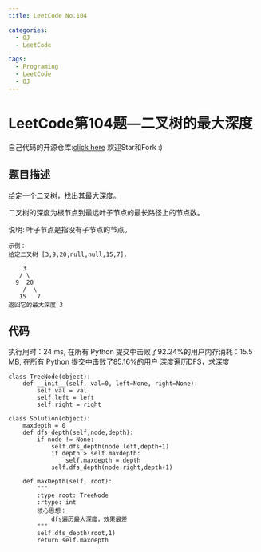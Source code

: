 ```yaml
---
title: LeetCode No.104

categories:
  - OJ
  - LeetCode

tags:
  - Programing
  - LeetCode
  - OJ
---
```



# LeetCode第104题—二叉树的最大深度
自己代码的开源仓库:[click here](https://github.com/zs670980918/LeetCode_Coding_Record)  欢迎Star和Fork :)

## 题目描述
给定一个二叉树，找出其最大深度。

二叉树的深度为根节点到最远叶子节点的最长路径上的节点数。

说明: 叶子节点是指没有子节点的节点。
```
示例：
给定二叉树 [3,9,20,null,null,15,7]，

    3
   / \
  9  20
    /  \
   15   7
返回它的最大深度 3 
```

## 代码
执行用时：24 ms, 在所有 Python 提交中击败了92.24%的用户内存消耗：15.5 MB, 在所有 Python 提交中击败了85.16%的用户 深度遍历DFS，求深度

```
class TreeNode(object):
    def __init__(self, val=0, left=None, right=None):
        self.val = val
        self.left = left
        self.right = right

class Solution(object):
    maxdepth = 0
    def dfs_depth(self,node,depth):
        if node != None:
            self.dfs_depth(node.left,depth+1)
            if depth > self.maxdepth:
                self.maxdepth = depth
            self.dfs_depth(node.right,depth+1)

    def maxDepth(self, root):
        """
        :type root: TreeNode
        :rtype: int
        核心思想：
            dfs遍历最大深度，效果最差
        """
        self.dfs_depth(root,1)
        return self.maxdepth

```